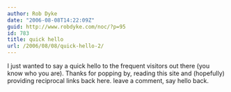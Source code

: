 ```yaml
---
author: Rob Dyke
date: "2006-08-08T14:22:09Z"
guid: http://www.robdyke.com/noc/?p=95
id: 783
title: quick hello
url: /2006/08/08/quick-hello-2/
---
```

I just wanted to say a quick hello to the frequent visitors out there (you know who you are). Thanks for popping by, reading this site and (hopefully) providing reciprocal links back here. leave a comment, say hello back.